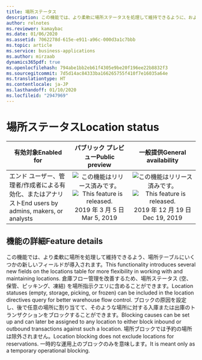 ```yaml
---
title: 場所ステータス
description: この機能では、より柔軟に場所ステータスを処理して維持できるように、およびクエリのフィルター処理で使用できるように、場所テーブルにいくつかの新しいフィールドが導入されます。
author: relnotes
ms.reviewer: kamaybac
ms.date: 01/06/2020
ms.assetid: 7062278d-615e-e911-a96c-000d3a1c7bbb
ms.topic: article
ms.service: business-applications
ms.author: mirzaab
dynamics365pdf: true
ms.openlocfilehash: 794abe1bb2eb61f4305e9be20f196ee22b8832f3
ms.sourcegitcommit: 7d5d14ac84333ba166265755f410f7e16035a64e
ms.translationtype: HT
ms.contentlocale: ja-JP
ms.lasthandoff: 01/10/2020
ms.locfileid: "2947969"
---
```

# <a name="location-status"></a><span data-ttu-id="8c059-103">場所ステータス</span><span class="sxs-lookup"><span data-stu-id="8c059-103">Location status</span></span>


| <span data-ttu-id="8c059-104">有効対象</span><span class="sxs-lookup"><span data-stu-id="8c059-104">Enabled for</span></span>    |  <span data-ttu-id="8c059-105">パブリック プレビュー</span><span class="sxs-lookup"><span data-stu-id="8c059-105">Public preview</span></span> | <span data-ttu-id="8c059-106">一般提供</span><span class="sxs-lookup"><span data-stu-id="8c059-106">General availability</span></span> | 
| ---------- | :----------: |:----------: |
|<span data-ttu-id="8c059-107">エンド ユーザー、管理者/作成者による有効化、またはアナリスト</span><span class="sxs-lookup"><span data-stu-id="8c059-107">End users by admins, makers, or analysts</span></span>|<span data-ttu-id="8c059-108">![この機能はリリース済みです。](/dynamics365-release-plan/media/green-checkmark.png "この機能はリリース済みです。")</span><span class="sxs-lookup"><span data-stu-id="8c059-108">![This feature is released.](/dynamics365-release-plan/media/green-checkmark.png "This feature is released.")</span></span> <span data-ttu-id="8c059-109">2019 年 3 月 5 日</span><span class="sxs-lookup"><span data-stu-id="8c059-109">Mar 5, 2019</span></span>| <span data-ttu-id="8c059-110">![この機能はリリース済みです。](/dynamics365-release-plan/media/green-checkmark.png "この機能はリリース済みです。")</span><span class="sxs-lookup"><span data-stu-id="8c059-110">![This feature is released.](/dynamics365-release-plan/media/green-checkmark.png "This feature is released.")</span></span> <span data-ttu-id="8c059-111">2019 年 12 月 19 日</span><span class="sxs-lookup"><span data-stu-id="8c059-111">Dec 19, 2019</span></span>|






## <a name="feature-details"></a><span data-ttu-id="8c059-112">機能の詳細</span><span class="sxs-lookup"><span data-stu-id="8c059-112">Feature details</span></span>
<!--feature detail start -->
<span data-ttu-id="8c059-113">この機能では、より柔軟に場所を処理して維持できるよう、場所テーブルにいくつかの新しいフィールドが導入されます。</span><span class="sxs-lookup"><span data-stu-id="8c059-113">This functionality introduces several new fields on the locations table for more flexibility in working with and maintaining locations.</span></span> <span data-ttu-id="8c059-114">倉庫フロー管理を改善するため、場所ステータス (空、保管、ピッキング、凍結) を場所指示クエリに含めることができます。</span><span class="sxs-lookup"><span data-stu-id="8c059-114">Location statuses (empty, storage, picking, or frozen) can be included in the location directives query for better warehouse flow control.</span></span> <span data-ttu-id="8c059-115">ブロックの原因を設定し、後で任意の場所に割り当てて、そのような場所に対する入庫または出庫のトランザクションをブロックすることができます。</span><span class="sxs-lookup"><span data-stu-id="8c059-115">Blocking causes can be set up and can later be assigned to any location to either block inbound or outbound transactions against such a location.</span></span> <span data-ttu-id="8c059-116">場所ブロックでは予約の場所は除外されません。</span><span class="sxs-lookup"><span data-stu-id="8c059-116">Location blocking does not exclude locations for reservations.</span></span> <span data-ttu-id="8c059-117">一時的な運用上のブロックのみを意味します。</span><span class="sxs-lookup"><span data-stu-id="8c059-117">It is meant only as a temporary operational blocking.</span></span>
<!--feature detail end -->







